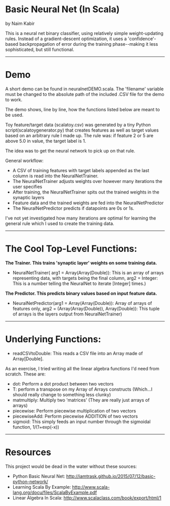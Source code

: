 # Basic Neural Net (In Scala)
by Naim Kabir

This is a neural net binary classifier, using relatively simple weight-updating rules. Instead of a gradient-descent optimization, it uses a 'confidence'-based backpropagation of error during the training phase--making it less sophisticated, but still functional.
***
# Demo
A short demo can be found in neuralnetDEMO.scala. The 'filename' variable must be changed to the absolute path of the included .CSV file for the demo to work.

The demo shows, line by line, how the functions listed below are meant to be used.

Toy feature/target data (scalatoy.csv) was generated by a tiny Python script(scalatoygenerator.py) that creates features as well as target values based on an arbitrary rule I made up. The rule was: if feature 2 or 5 are above 5.0 in value, the target label is 1.

The idea was to get the neural network to pick up on that rule.

General workflow:
* A CSV of training features with target labels appended as the last column is read into the NeuralNetTrainer.
* The NeuralNetTrainer adjusts weights over however many iterations the user specifies
* After training, the NeuralNetTrainer spits out the trained weights in the synaptic layers
* Feature data and the trained weights are fed into the NeuralNetPredictor
* The NeuralNetPredictor predicts if datapoints are 0s or 1s.

I've not yet investigated how many iterations are optimal for learning the general rule which I used to create the training data.
***
# The Cool Top-Level Functions:
**The Trainer. This trains 'synaptic layer' weights on some training data.**
* NeuralNetTrainer( arg1 = Array(Array(Double)): This is an array of arrays representing data, with targets being the final column, arg2 = Integer: This is a number telling the NeuralNet to iterate [Integer] times.)

**The Predictor. This predicts binary values based on input feature data.**
* NeuralNetPredictor(arg1 = Array(Array(Double)): Array of arrays of features only, arg2 = (Array(Array(Double)), Array(Double)): This tuple of arrays is the layers output from NeuralNetTrainer)

***
# Underlying Functions:
* readCSVtoDouble: This reads a CSV file into an Array made of Array[Double].

As an exercise, I tried writing all the linear algebra functions I'd need from scratch. These are:
* dot: Perform a dot product between two vectors
* T: perform a transpose on my Array of Arrays constructs (Which...I should really change to something less clunky)
* matmultiply: Multiply two 'matrices' (They are really just arrays of arrays)
* piecewise: Perform piecewise multiplication of two vectors
* piecewiseAdd: Perform piecewise ADDITION of two vectors
* sigmoid: This simply feeds an input number through the sigmoidal function, 1/(1+exp(-x))

***
# Resources
This project would be dead in the water without these sources:
* Python Basic Neural Net: http://iamtrask.github.io/2015/07/12/basic-python-network/
* Learning Scala By Example: http://www.scala-lang.org/docu/files/ScalaByExample.pdf
* Linear Algebra In Scala: http://www.scalaclass.com/book/export/html/1
